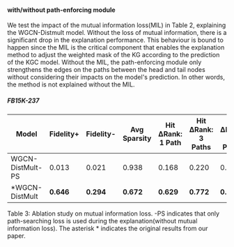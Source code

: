 #### with/without path-enforcing module

We test the impact of the mutual information loss(MIL) in Table 2, explaining the WGCN-Distmult model. Without the loss of mutual information, there is a significant drop in the explanation performance. This behaviour is bound to happen since the MIL is the critical component that enables the explanation method to adjust the weighted mask of the KG according to the prediction of the KGC model. Without the MIL, the path-enforcing module only strengthens the edges on the paths between the head and tail nodes without considering their impacts on the model's prediction. In other words, the method is not explained without the MIL.

##### FB15K-237
| Model               | Fidelity+ | Fidelity- | Avg Sparsity | Hit ΔRank: 1 Path | Hit ΔRank: 3 Paths | Hit ΔRank: 5 Paths |
|---------------------|-----------|-----------|--------------|-------------------|--------------------|--------------------|
| WGCN-DistMult-PS    | 0.013     | 0.021     | 0.938        | 0.168             | 0.220              | 0.238              |
| *WGCN-DistMult      | **0.646** | **0.294** | **0.672**    | **0.629**         | **0.772**          | **0.836**          |

Table 3: Ablation study on mutual information loss. -PS indicates that only path-searching loss is used during the explanation(without mutual information loss). The asterisk * indicates the original results from our paper. 